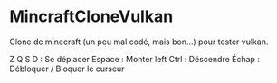 # MincraftCloneVulkan
Clone de minecraft (un peu mal codé, mais bon...) pour tester vulkan.

Z Q S D : Se déplacer
Espace : Monter
left Ctrl : Déscendre
Échap : Débloquer / Bloquer le curseur
